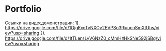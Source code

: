 # Portfolio
Ссылки на видеодемонстрации: 
1). https://drive.google.com/file/d/1OjgKooTvNXOy2EVPSo3RjuucnSmXtUhs/view?usp=sharing
2). https://drive.google.com/file/d/1tTLenaLyV6NzZ0_cMmHXHkSNe592jSBg/view?usp=sharing
